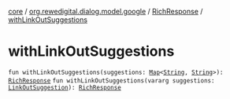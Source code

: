 [core](../../index.md) / [org.rewedigital.dialog.model.google](../index.md) / [RichResponse](index.md) / [withLinkOutSuggestions](./with-link-out-suggestions.md)

# withLinkOutSuggestions

`fun withLinkOutSuggestions(suggestions: `[`Map`](https://kotlinlang.org/api/latest/jvm/stdlib/kotlin.collections/-map/index.html)`<`[`String`](https://kotlinlang.org/api/latest/jvm/stdlib/kotlin/-string/index.html)`, `[`String`](https://kotlinlang.org/api/latest/jvm/stdlib/kotlin/-string/index.html)`>): `[`RichResponse`](index.md)
`fun withLinkOutSuggestions(vararg suggestions: `[`LinkOutSuggestion`](../../org.rewedigital.dialog.model.dialogflow/-link-out-suggestion/index.md)`): `[`RichResponse`](index.md)